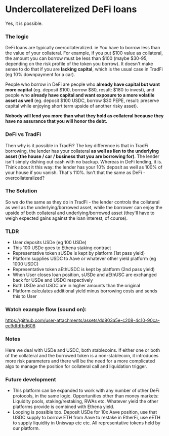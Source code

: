 # Undercollaterelized DeFi loans
Yes, it is possible.

### The logic
DeFi loans are typically overcollateralized. ie You have to borrow less than the value of your collateral. 
For example, if you put $100 value as collateral, the amount you can borrow must be less than $100 
(maybe $30-95, depending on the risk profile of the token you borrow). It doesn't make sense to do that 
if you are **lacking capital**, which is the usual case in TradFi (eg 10% downpayment for a car). 

People who borrow 
in DeFi are people who **already have capital but want more capital** (eg. deposit $100, borrow $80, result: $180 to invest), 
and people who **already have capital and want exposure to a more volatile asset as well** (eg. deposit $100 USDC, borrow $30 PEPE, 
result: preserve capital while enjoying short term upside of another risky asset).

**Nobody will lend you more than what they hold as collateral because they have no assurance that you will honor the debt.**

### DeFi vs TradFi
Then why is it possible in TradFi? The key difference is that in TradFi borrowing, the lender has your collateral **as well as 
lien to the underlying asset (the house / car / business that you are borrowing for)**. The lender isn't simply dishing out cash with 
no backup. Whereas in DeFi lending, it is. Think about it this way: the lender has your 10% deposit as well as 100% of your house if 
you vanish. That's 110%. Isn't that the same as DeFi - overcollateralized?

### The Solution
So we do the same as they do in TradFi - the lender controls the collateral as well as the underlying/borrowed asset, 
while the borrower can enjoy the upside of both collateral and underlying/borrowed asset (they'll have to weigh expected gains against 
the loan interest, of course).

### TLDR
- User deposits USDe (eg 100 USDe)
- This 100 USDe goes to Ethena staking contract
- Representative token sUSDe is kept by platform  (1st pass yield)
- Platform supplies USDC to Aave or whatever other yield platform (eg 1000 USDC)
- Representative token aEthUSDC is kept by platform (2nd pass yield)
- When User closes loan position, sUSDe and aEthUSC are exchanged back for USDe and USDC respectively
- Both USDe and USDC are in higher amounts than the original
- Platform calculates additional yield minus borrowing costs and sends this to User
  

### Watch example flow (sound on):

https://github.com/user-attachments/assets/dd803a5e-c208-4c10-90ca-ec9dfdfbd608

### Notes
Here we deal with USDe and USDC, both stablecoins. If either one or both of the collateral and the borrowed token 
is a non-stablecoin, it introduces more risk parameters and there will be the need for a more complicated algo to manage the 
position for collateral call and liquidation trigger.

### Future development
- This platform can be expanded to work with any number of other DeFi protocols, in the same logic. Opportunities other than money markets: 
Liquidity pools, staking/restaking, RWAs etc. Whatever yield the other platforms provide is combined with Ethena yield.
- Looping is possible too. Deposit USDe for 10x Aave position, use that USDC supply to borrow ETH from Aave to restake in EtherFi,
use eETH to supply liquidity in Uniswap etc etc. All representative tokens held by our platform.
